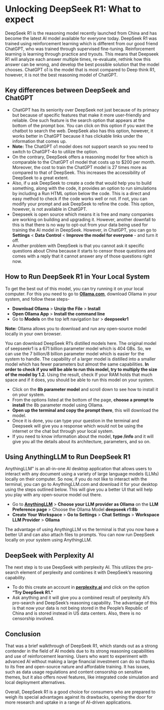 # Unlocking DeepSeek R1: What to expect
DeepSeek R1 is the reasoning model recently launched from China and has become the latest AI model available for everyone today. DeepSeek R1 was trained using reinforcement learning which is different from our good friend ChatGPT, who was trained through supervised fine-tuning. Reinforcement learning is learning through practice and tryouts. This means that Deepseek R1 will analyze each answer multiple times, re-evaluate, rethink how this answer can be wrong, and develop the best possible solution that the model chooses. ChatGPT o1 is the model that is most compared to Deep think R1, however, it is not the best reasoning model of ChatGPT.
## Key differences between DeepSeek and ChatGPT
- ChatGPT has its seniority over DeepSeek not just because of its primacy but because of specific features that make it more user-friendly and reliable. One such feature is the search option that appears at the bottom of the prompt box.  You can click on this option if you want the chatbot to search the web.  DeepSeek also has this option, however, it works better in ChatGPT because it has clickable links under the information that comes up.
- **Note:** The ChatGPT o1 model does not support search so you need to switch to ChatGPT-4o to utilize the option.
- On the contrary, DeepSeek offers a reasoning model for free which is comparable to the ChatGPT o1 model that costs up to $200 per month. Moreover, the cost to train the ChatGPT model is 27 times more as compared to that of DeepSeek. This increases the accessibility of DeepSeek to a great extent.
- Also, if u ask DeepSeek to create a code that would help you to build something, along with the code, it provides an option to run simulations by including a Run HTML option below the code. This is a direct and easy method to check if the code works well or not. If not, you can modify your prompt and ask DeepSeek to refine the code. This option, however, is not available in ChatGPT.
- Deepseek is open source which means it is free and many companies are working on building and upgrading it. However, another downfall to this is that there is no way to opt-out from your data being used for training the AI model in DeepSeek. However, in ChatGPT, you can go to **Settings** < **Data Control** < **Improve the model for everyone** - and turn it off.
- Another problem with DeepSeek is that you cannot ask it specific questions about China because it starts to censor those questions and comes with a reply that it cannot answer any of those questions right now.
## How to Run DeepSeek R1 in Your Local System
To get the best out of this model, you can try running it on your local computer. For this you need to go to **[Ollama.com](https://ollama.com/)**, download Ollama in your system, and follow these steps-
- **Download Ollama** > **Unzip the File** > **Install**
- **Open Ollama App** > **Install the command line** 
- Go to **Models** on the top left navigation bar > **deepseekr1**

**Note:** Ollama allows you to download and run any open-source model locally in your own browser.

You can download DeepSeek R1’s distilled models here. The original model of seepseekr1 is a 671 billion parameter model which is 404 GBs. So, we can use the 7 billion/8 billion parameter model which is easier for the system to handle. The capability of a larger model is distilled into a smaller model which has fewer parameters but almost the same capabilities. **In order to check if you will be able to run this model, try to multiply the size of the model by 1.2.** Using the result, check If your RAM holds that much space and if it does, you should be able to run this model on your system. 

- Click on the **8b parameter model** and scroll down to see how to install it on your system. 
- From the options listed at the bottom of the page,  **choose a prompt to install** the 8b parameter model using Ollama.
- **Open up the terminal and copy the prompt there**, this will download the model.
- Once it is done, you can type your question in the terminal and Deepseek will give you a response which would not be using the internet or the chat but through your local system.
- If you need to know information about the model, **type /info** and it will give you all the details about its architecture, parameters, and so on.
## Using AnythingLLM to Run DeepSeek R1
AnythingLLM" is an all-in-one AI desktop application that allows users to interact with any document using a variety of large language models (LLMs) locally on their computer.
So now, if you do not like to interact with the terminal, you can go to AnythingLLM.com and download it for your desktop using the steps outlined below. This will give you a better UI that will help you play with any open-source model out there.
- Go to **[AnythingLLM](https://anythingllm.com/)** > **Choose your LLM provider as Ollama** on the **LLM Preference page** > Choose the Ollama Model **deepseek r1:8b**
- **Create Your Workspace** > **Go to Settings** > **Chat Settings** > **Workspace LLM Provider** > **Ollama**

The advantage of using AnythingLLM vs the terminal is that you now have a better UI and can also attach files to prompts. You can now run DeepSeek locally on your system using AnythingLLM.
## DeepSeek with Perplexity AI
The next step is to use DeepSeek with perplexity AI. This utilizes the pro-search element of perplexity and combines it with DeepSeek’s reasoning capability.
- To do this create an account in **[perplexity.ai](https://www.perplexity.ai/)** and click on the option **“Try DeepSeek R1.”** 
- Ask anything and it will give you a combined result of perplexity AI’s pro-search and DeepSeek’s reasoning capability. The advantage of this is that now your data is not being stored in the People’s Republic of China and is stored instead in US data centers. Also, there is no censorship involved.
## Conclusion
That was a brief walkthrough of DeepSeek R1, which stands out as a strong contender in the field of AI models due to its strong reasoning capabilities and use of reinforcement learning. Users who want to experiment with advanced AI without making a large financial investment can do so thanks to its free and open-source nature and affordable training. It has issues, such as data usage regulations and content censorship on sensitive themes, but it also offers novel features, like integrated code simulation and local deployment alternatives. 

Overall, DeepSeek R1 is a good choice for consumers who are prepared to weigh its special advantages against its drawbacks, opening the door for more research and uptake in a range of AI-driven applications.
